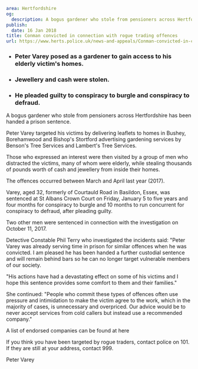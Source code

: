 ```yaml
area: Hertfordshire
og:
  description: A bogus gardener who stole from pensioners across Hertfordshire has been handed a prison sentence.
publish:
  date: 16 Jan 2018
title: Conman convicted in connection with rogue trading offences
url: https://www.herts.police.uk/news-and-appeals/Conman-convicted-in-connection-with-rogue-trading-offences-1465J
```

* ### Peter Varey posed as a gardener to gain access to his elderly victim's homes.

 * ### Jewellery and cash were stolen.

 * ### He pleaded guilty to conspiracy to burgle and conspiracy to defraud.

A bogus gardener who stole from pensioners across Hertfordshire has been handed a prison sentence.

Peter Varey targeted his victims by delivering leaflets to homes in Bushey, Borehamwood and Bishop's Stortford advertising gardening services by Benson's Tree Services and Lambert's Tree Services.

Those who expressed an interest were then visited by a group of men who distracted the victims, many of whom were elderly, while stealing thousands of pounds worth of cash and jewellery from inside their homes.

The offences occurred between March and April last year (2017).

Varey, aged 32, formerly of Courtauld Road in Basildon, Essex, was sentenced at St Albans Crown Court on Friday, January 5 to five years and four months for conspiracy to burgle and 10 months to run concurrent for conspiracy to defraud, after pleading guilty.

Two other men were sentenced in connection with the investigation on October 11, 2017.

Detective Constable Phil Terry who investigated the incidents said: "Peter Varey was already serving time in prison for similar offences when he was convicted. I am pleased he has been handed a further custodial sentence and will remain behind bars so he can no longer target vulnerable members of our society.

"His actions have had a devastating effect on some of his victims and I hope this sentence provides some comfort to them and their families."

She continued: "People who commit these types of offences often use pressure and intimidation to make the victim agree to the work, which in the majority of cases, is unnecessary and overpriced. Our advice would be to never accept services from cold callers but instead use a recommended company."

 A list of endorsed companies can be found at here

If you think you have been targeted by rogue traders, contact police on 101. If they are still at your address, contact 999.

Peter Varey
